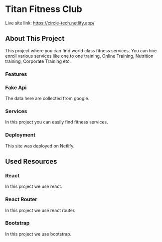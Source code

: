 # Titan Fitness Club

Live site link: https://circle-tech.netlify.app/

## About This Project

This project where you can find world class fitness services. You can hire enroll various services like one to one training, Online Training, Nutrition training, Corporate Training etc.

### Features

### Fake Api

The data here are collected from google.

### Services

In this project you can easily find fitness services.

### Deployment

This site was deployed on Netlify.

## Used Resources

### React

In this project we use react.

### React Router

In this project we use react router.

### Bootstrap

In this project we use bootstrap.
